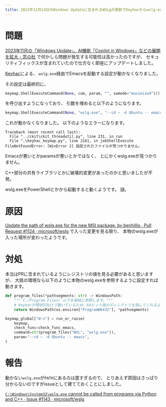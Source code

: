 ```yaml
---
title: 2023年11月14日のWindows Updateに含まれるWSLgの更新でKeyhacからwslg.exeが起動できなくなる問題への対処
---
```


# 問題

[2023年11月の「Windows Update」、AI機能「Copilot in Windows」などの展開を拡大 - 窓の杜](https://forest.watch.impress.co.jp/docs/news/1546854.html)
で何かしら問題が発生する可能性は高かったのですが、
セキュリティフィックスが含まれていたので仕方なく即座にアップデートしました。

[Keyhac](https://sites.google.com/site/craftware/keyhac-ja)による、
`wslg.exe`経由でEmacsを起動する設定が動かなくなりました。

その設定は最終的に、

~~~py
keymap.ShellExecuteCommand(None, com, param, "", swmode="maximized")()
~~~

を呼び出すようになっており、
引数を埋めると以下のようになります。

~~~py
keymap.ShellExecuteCommand(None, "wslg.exe", "--cd ~ -d Ubuntu -- emacs", "", swmode="maximized")()
~~~

これが動かなくなりました。
以下のようなエラーになります。

~~~
Traceback (most recent call last):
  File "../ckit\ckit_threadutil.py", line 231, in run
  File ".\keyhac_keymap.py", line 2161, in jobShellExecute
FileNotFoundError: [WinError 2] 指定されたファイルが見つかりません。
~~~

Emacsが悪いとかparamsが悪いとかではなく、
とにかくwslg.exeが見つかりません。

C++部分の共有ライブラリとかに破壊的変更があったのかと思いましたが不発。

wslg.exeをPowerShellとかから起動すると動くようです。
謎。

# 原因

[Update the path of wslg.exe for the new MSI package. by benhillis · Pull Request #1124 · microsoft/wslg](https://github.com/microsoft/wslg/pull/1124)
で入った変更を見る限り、
本物のwslg.exeが入った場所が変わったようです。

# 対処

本当はPRに含まれているようにレジストリの値を見る必要があると思いますが、
大抵の環境なら以下のように本物のwslg.exeを参照するように設定すれば動きます。

~~~py
def program_files(*pathsegments: str) -> WindowsPath:
    """`C:/Program Files/`以下を単純に参照します。"""
    # Keyhacが現状32bitで動いているため、64ビット版のディレクトリを指してくれるように指定します。
    return WindowsPath(os.environ["ProgramW6432"], *pathsegments)
~~~

~~~py
keymap_global["W-n"] = run_or_raise(
    keymap,
    check_func=check_func_emacs,
    command=str(program_files("WSL", "wslg.exe")),
    param="--cd ~ -d Ubuntu -- emacs",
)
~~~

# 報告

動かない`wslg.exe`が`PATH`にあるのは罠すぎるので、
とりあえず原因はさっぱり分からないのですがissueとして建てておくことにしました。

[`C:\Windows\System32\wslg.exe` cannot be called from programs via Python and C++ · Issue #1143 · microsoft/wslg](https://github.com/microsoft/wslg/issues/1143)
